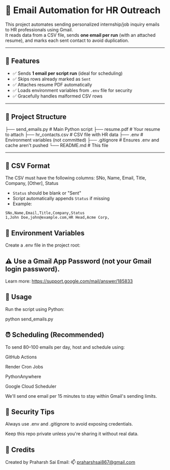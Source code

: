 # 📧 Email Automation for HR Outreach

This project automates sending personalized internship/job inquiry emails to HR professionals using Gmail.  
It reads data from a CSV file, sends **one email per run** (with an attached resume), and marks each sent contact to avoid duplication.

---

## 🚀 Features

- ✅ Sends **1 email per script run** (ideal for scheduling)
- ✅ Skips rows already marked as `Sent`
- ✅ Attaches resume PDF automatically
- ✅ Loads environment variables from `.env` file for security
- ✅ Gracefully handles malformed CSV rows

---

## 📂 Project Structure

├── send_emails.py # Main Python script
├── resume.pdf # Your resume to attach
├── hr_contacts.csv # CSV file with HR data
├── .env # Environment variables (not committed)
├── .gitignore # Ensures .env and cache aren't pushed
└── README.md # This file

---

## 📄 CSV Format

The CSV must have the following columns:
SNo, Name, Email, Title, Company, [Other], Status


- `Status` should be blank or "Sent"
- Script automatically appends `Status` if missing
- Example:

```csv
SNo,Name,Email,Title,Company,Status
1,John Doe,john@example.com,HR Head,Acme Corp,
```

## 🔐 Environment Variables
Create a .env file in the project root:

## ⚠️ Use a Gmail App Password (not your Gmail login password).
Learn more: https://support.google.com/mail/answer/185833

## 💌 Usage
Run the script using Python:

python send_emails.py

## ⏰ Scheduling (Recommended)
To send 80–100 emails per day, host and schedule using:

GitHub Actions

Render Cron Jobs

PythonAnywhere

Google Cloud Scheduler

We'll send one email per 15 minutes to stay within Gmail's sending limits.

## 🔐 Security Tips
Always use .env and .gitignore to avoid exposing credentials.

Keep this repo private unless you're sharing it without real data.

## 🙌 Credits
Created by Praharsh Sai
Email:
📫 praharshsai867@gmail.com
